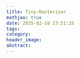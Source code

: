 ```yaml
---
title: Tiny-Rasterizer
mathjax: true
date: 2025-02-18 23:51:25
tags:
category:
header_image:
abstract:
---
```

